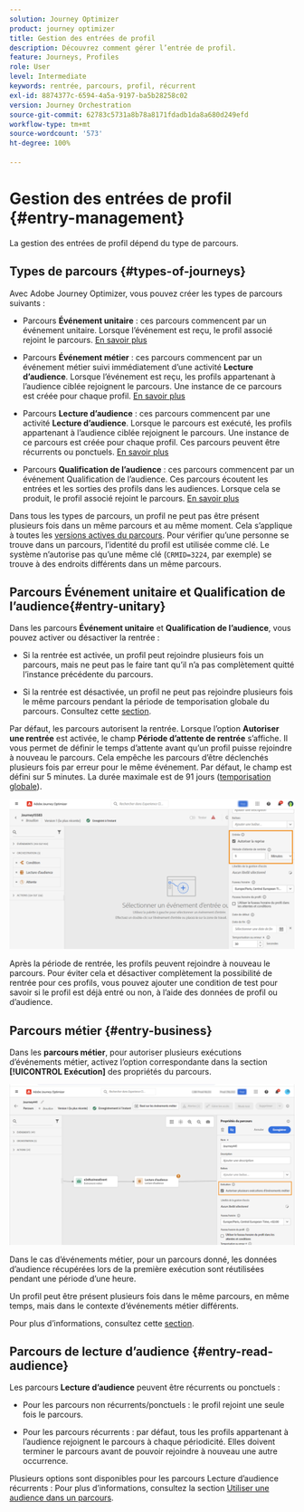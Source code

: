 ```yaml
---
solution: Journey Optimizer
product: journey optimizer
title: Gestion des entrées de profil
description: Découvrez comment gérer l’entrée de profil.
feature: Journeys, Profiles
role: User
level: Intermediate
keywords: rentrée, parcours, profil, récurrent
exl-id: 8874377c-6594-4a5a-9197-ba5b28258c02
version: Journey Orchestration
source-git-commit: 62783c5731a8b78a8171fdadb1da8a680d249efd
workflow-type: tm+mt
source-wordcount: '573'
ht-degree: 100%

---
```



# Gestion des entrées de profil {#entry-management}

La gestion des entrées de profil dépend du type de parcours.

## Types de parcours {#types-of-journeys}

Avec Adobe Journey Optimizer, vous pouvez créer les types de parcours suivants :

* Parcours **Événement unitaire** : ces parcours commencent par un événement unitaire. Lorsque l’événement est reçu, le profil associé rejoint le parcours. [En savoir plus](#entry-unitary)

* Parcours **Événement métier** : ces parcours commencent par un événement métier suivi immédiatement d’une activité **Lecture d’audience**. Lorsque l’événement est reçu, les profils appartenant à l’audience ciblée rejoignent le parcours. Une instance de ce parcours est créée pour chaque profil. [En savoir plus](#entry-business)

* Parcours **Lecture d’audience** : ces parcours commencent par une activité **Lecture d’audience**. Lorsque le parcours est exécuté, les profils appartenant à l’audience ciblée rejoignent le parcours. Une instance de ce parcours est créée pour chaque profil. Ces parcours peuvent être récurrents ou ponctuels. [En savoir plus](#entry-read-audience)

* Parcours **Qualification de l’audience** : ces parcours commencent par un événement Qualification de l’audience. Ces parcours écoutent les entrées et les sorties des profils dans les audiences. Lorsque cela se produit, le profil associé rejoint le parcours. [En savoir plus](#entry-unitary)

Dans tous les types de parcours, un profil ne peut pas être présent plusieurs fois dans un même parcours et au même moment. Cela s’applique à toutes les [versions actives du parcours](publishing-the-journey.md#journey-versions-journey-versions). Pour vérifier qu’une personne se trouve dans un parcours, l’identité du profil est utilisée comme clé. Le système n’autorise pas qu’une même clé (`CRMID=3224`, par exemple) se trouve à des endroits différents dans un même parcours.

## Parcours Événement unitaire et Qualification de l’audience{#entry-unitary}

Dans les parcours **Événement unitaire** et **Qualification de l’audience**, vous pouvez activer ou désactiver la rentrée :

* Si la rentrée est activée, un profil peut rejoindre plusieurs fois un parcours, mais ne peut pas le faire tant qu’il n’a pas complètement quitté l’instance précédente du parcours.

* Si la rentrée est désactivée, un profil ne peut pas rejoindre plusieurs fois le même parcours pendant la période de temporisation globale du parcours. Consultez cette [section](../building-journeys/journey-properties.md#global_timeout).

Par défaut, les parcours autorisent la rentrée. Lorsque l’option **Autoriser une rentrée** est activée, le champ **Période d’attente de rentrée** s’affiche. Il vous permet de définir le temps d’attente avant qu’un profil puisse rejoindre à nouveau le parcours. Cela empêche les parcours d’être déclenchés plusieurs fois par erreur pour le même événement. Par défaut, le champ est défini sur 5 minutes. La durée maximale est de 91 jours ([temporisation globale](journey-properties.md#global_timeout)).

<!--
When a journey ends, its status is **[!UICONTROL Closed]**. New individuals can no longer enter the journey. Persons already in the journey automatically exit the journey. 
-->

![](assets/journey-re-entrance.png)

Après la période de rentrée, les profils peuvent rejoindre à nouveau le parcours. Pour éviter cela et désactiver complètement la possibilité de rentrée pour ces profils, vous pouvez ajouter une condition de test pour savoir si le profil est déjà entré ou non, à l’aide des données de profil ou d’audience.

<!--
Due to the 30-day journey timeout, when journey reentrance is not allowed, we cannot make sure the reentrance blocking will work more than 91 days. Indeed, as we remove all information about persons who entered the journey 91 days after they enter, we cannot know the person entered previously, more than 91 days ago. -->

## Parcours métier {#entry-business}

<!--
Business events follow reentrance rules in the same way as for unitary events. If a journey allows reentrance, the next business event will be processed.
-->

Dans les **parcours métier**, pour autoriser plusieurs exécutions d’événements métier, activez l’option correspondante dans la section **[!UICONTROL Exécution]** des propriétés du parcours.

![](assets/business-entry.png)

Dans le cas d’événements métier, pour un parcours donné, les données d’audience récupérées lors de la première exécution sont réutilisées pendant une période d’une heure.

Un profil peut être présent plusieurs fois dans le même parcours, en même temps, mais dans le contexte d’événements métier différents.

Pour plus d’informations, consultez cette [section](../event/about-creating-business.md).

## Parcours de lecture d’audience {#entry-read-audience}

Les parcours **Lecture d’audience** peuvent être récurrents ou ponctuels :

* Pour les parcours non récurrents/ponctuels : le profil rejoint une seule fois le parcours.

* Pour les parcours récurrents : par défaut, tous les profils appartenant à l’audience rejoignent le parcours à chaque périodicité. Elles doivent terminer le parcours avant de pouvoir rejoindre à nouveau une autre occurrence.

Plusieurs options sont disponibles pour les parcours Lecture d’audience récurrents : Pour plus d’informations, consultez la section [Utiliser une audience dans un parcours](../building-journeys/read-audience.md).

<!--
After 91 days, a Read audience journey switches to the **Finished** status. This behavior is set for 91 days only (i.e. journey timeout default value) as all information about profiles who entered the journey is removed 91 days after they entered. Persons still in the journey automatically are impacted. They exit the journey after the 30 day timeout. 
-->
